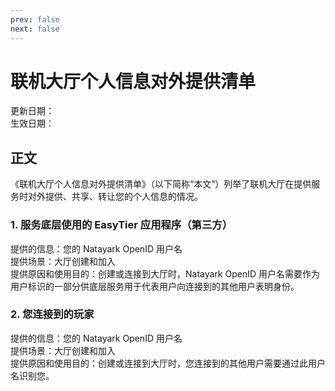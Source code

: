 ```yaml
---
prev: false
next: false
---
```


# 联机大厅个人信息对外提供清单

更新日期：  
生效日期：

## 正文

《联机大厅个人信息对外提供清单》（以下简称“本文”）列举了联机大厅在提供服务时对外提供、共享、转让您的个人信息的情况。

### 1. 服务底层使用的 EasyTier 应用程序（第三方）

提供的信息：您的 Natayark OpenID 用户名  
提供场景：大厅创建和加入  
提供原因和使用目的：创建或连接到大厅时，Natayark OpenID 用户名需要作为用户标识的一部分供底层服务用于代表用户向连接到的其他用户表明身份。

### 2. 您连接到的玩家

提供的信息：您的 Natayark OpenID 用户名  
提供场景：大厅创建和加入  
提供原因和使用目的：创建或连接到大厅时，您连接到的其他用户需要通过此用户名识别您。

